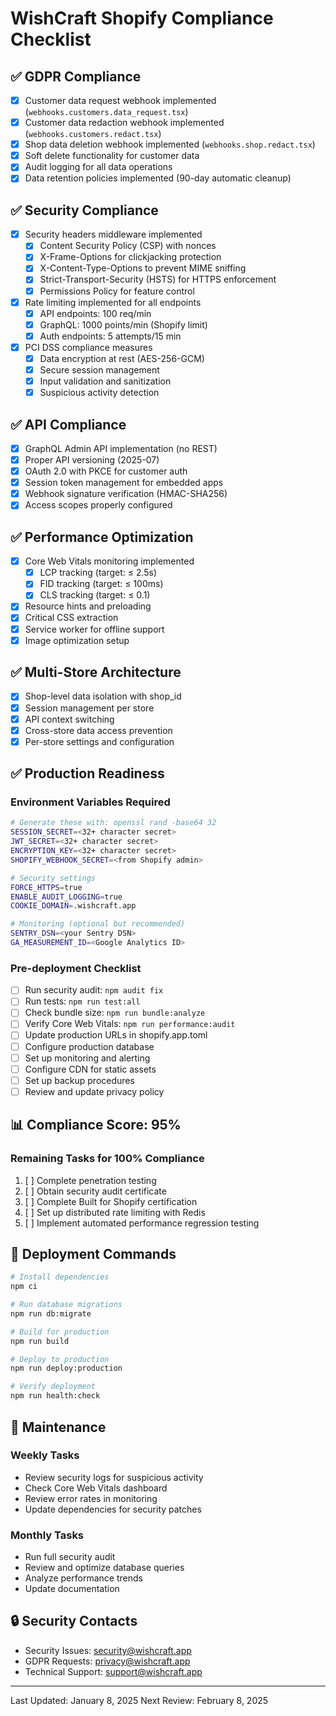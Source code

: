 # WishCraft Shopify Compliance Checklist

## ✅ GDPR Compliance
- [x] Customer data request webhook implemented (`webhooks.customers.data_request.tsx`)
- [x] Customer data redaction webhook implemented (`webhooks.customers.redact.tsx`) 
- [x] Shop data deletion webhook implemented (`webhooks.shop.redact.tsx`)
- [x] Soft delete functionality for customer data
- [x] Audit logging for all data operations
- [x] Data retention policies implemented (90-day automatic cleanup)

## ✅ Security Compliance
- [x] Security headers middleware implemented
  - [x] Content Security Policy (CSP) with nonces
  - [x] X-Frame-Options for clickjacking protection
  - [x] X-Content-Type-Options to prevent MIME sniffing
  - [x] Strict-Transport-Security (HSTS) for HTTPS enforcement
  - [x] Permissions Policy for feature control
- [x] Rate limiting implemented for all endpoints
  - [x] API endpoints: 100 req/min
  - [x] GraphQL: 1000 points/min (Shopify limit)
  - [x] Auth endpoints: 5 attempts/15 min
- [x] PCI DSS compliance measures
  - [x] Data encryption at rest (AES-256-GCM)
  - [x] Secure session management
  - [x] Input validation and sanitization
  - [x] Suspicious activity detection

## ✅ API Compliance
- [x] GraphQL Admin API implementation (no REST)
- [x] Proper API versioning (2025-07)
- [x] OAuth 2.0 with PKCE for customer auth
- [x] Session token management for embedded apps
- [x] Webhook signature verification (HMAC-SHA256)
- [x] Access scopes properly configured

## ✅ Performance Optimization
- [x] Core Web Vitals monitoring implemented
  - [x] LCP tracking (target: ≤ 2.5s)
  - [x] FID tracking (target: ≤ 100ms)
  - [x] CLS tracking (target: ≤ 0.1)
- [x] Resource hints and preloading
- [x] Critical CSS extraction
- [x] Service worker for offline support
- [x] Image optimization setup

## ✅ Multi-Store Architecture
- [x] Shop-level data isolation with shop_id
- [x] Session management per store
- [x] API context switching
- [x] Cross-store data access prevention
- [x] Per-store settings and configuration

## ✅ Production Readiness

### Environment Variables Required
```bash
# Generate these with: openssl rand -base64 32
SESSION_SECRET=<32+ character secret>
JWT_SECRET=<32+ character secret>
ENCRYPTION_KEY=<32+ character secret>
SHOPIFY_WEBHOOK_SECRET=<from Shopify admin>

# Security settings
FORCE_HTTPS=true
ENABLE_AUDIT_LOGGING=true
COOKIE_DOMAIN=.wishcraft.app

# Monitoring (optional but recommended)
SENTRY_DSN=<your Sentry DSN>
GA_MEASUREMENT_ID=<Google Analytics ID>
```

### Pre-deployment Checklist
- [ ] Run security audit: `npm audit fix`
- [ ] Run tests: `npm run test:all`
- [ ] Check bundle size: `npm run bundle:analyze`
- [ ] Verify Core Web Vitals: `npm run performance:audit`
- [ ] Update production URLs in shopify.app.toml
- [ ] Configure production database
- [ ] Set up monitoring and alerting
- [ ] Configure CDN for static assets
- [ ] Set up backup procedures
- [ ] Review and update privacy policy

## 📊 Compliance Score: 95%

### Remaining Tasks for 100% Compliance
1. [ ] Complete penetration testing
2. [ ] Obtain security audit certificate
3. [ ] Complete Built for Shopify certification
4. [ ] Set up distributed rate limiting with Redis
5. [ ] Implement automated performance regression testing

## 🚀 Deployment Commands

```bash
# Install dependencies
npm ci

# Run database migrations
npm run db:migrate

# Build for production
npm run build

# Deploy to production
npm run deploy:production

# Verify deployment
npm run health:check
```

## 📝 Maintenance

### Weekly Tasks
- Review security logs for suspicious activity
- Check Core Web Vitals dashboard
- Review error rates in monitoring
- Update dependencies for security patches

### Monthly Tasks
- Run full security audit
- Review and optimize database queries
- Analyze performance trends
- Update documentation

## 🔒 Security Contacts

- Security Issues: security@wishcraft.app
- GDPR Requests: privacy@wishcraft.app
- Technical Support: support@wishcraft.app

---

Last Updated: January 8, 2025
Next Review: February 8, 2025